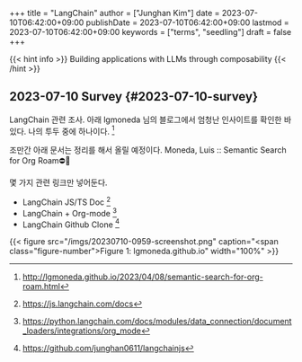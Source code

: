 +++
title = "LangChain"
author = ["Junghan Kim"]
date = 2023-07-10T06:42:00+09:00
publishDate = 2023-07-10T06:42:00+09:00
lastmod = 2023-07-10T06:42:00+09:00
keywords = ["terms", "seedling"]
draft = false
+++

{{< hint info >}}
Building applications with LLMs through composability
{{< /hint >}}

<!--more-->


## 2023-07-10 Survey {#2023-07-10-survey}



LangChain 관련 조사. 아래 lgmoneda 님의 블로그에서 엄청난 인사이트를 확인한 바
있다. 나의 투두 중에 하나이다.&nbsp;[^fn:1]

조만간 아래 문서는 정리를 해서 올릴 예정이다. Moneda, Luis :: Semantic Search
for Org Roam⛔🫛

몇 가지 관련 링크만 넣어둔다.

-   LangChain JS/TS Doc&nbsp;[^fn:2]
-   LangChain + Org-mode&nbsp;[^fn:3]
-   LangChain Github Clone&nbsp;[^fn:4]

{{< figure src="/imgs/20230710-0959-screenshot.png" caption="<span class=\"figure-number\">Figure 1: </span>lgmoneda.github.io" width="100%" >}}

[^fn:1]: <http://lgmoneda.github.io/2023/04/08/semantic-search-for-org-roam.html>
[^fn:2]: <https://js.langchain.com/docs>
[^fn:3]: <https://python.langchain.com/docs/modules/data_connection/document_loaders/integrations/org_mode>
[^fn:4]: <https://github.com/junghan0611/langchainjs>